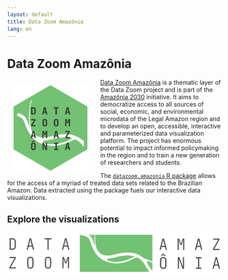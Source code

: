 ```yaml
---
layout: default
title: Data Zoom Amazônia
lang: en
---
```


# Data Zoom Amazônia

<img src="/assets/img/hex_dzam.png" alt="Data Zoom Amazônia" style="float: left; margin: 15px 30px 15px 15px; height: 200px;">

[Data Zoom Amazônia](https://datazoomamazonia.com.br/) is a thematic layer of the Data Zoom project and is part of the [Amazônia 2030](https://amazonia2030.org.br/o-projeto/) initiative. It aims to democratize access to all sources of social, economic, and environmental microdata of the Legal Amazon region and to develop an open, accessible, interactive and parameterized data visualization platform. The project has enormous potential to impact informed policymaking in the region and to train a new generation of researchers and students.

The [`datazoom.amazonia` R package](https://github.com/datazoompuc/datazoom.amazonia) allows for the access of a myriad of treated data sets related to the Brazilian Amazon. Data extracted using the package fuels our interactive data visualizations.

<div class="logo-container-small">
    <h2> Explore the visualizations</h2>
    <a href="https://datazoomamazonia.com.br/eng/">
        <img src="/assets/img/banner_dzam.png" alt="GitHub" style="height: 100px;">
    </a>
</div>
